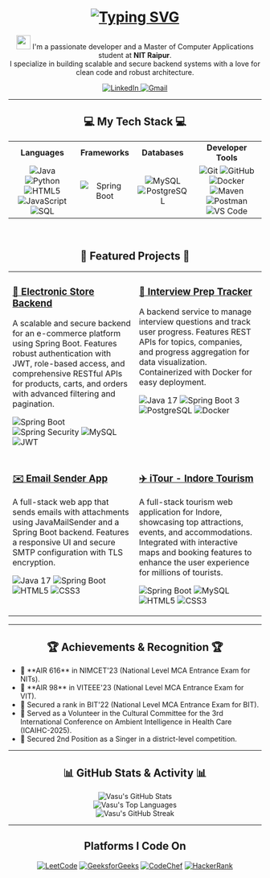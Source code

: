 <h1 align="center">
  <a href="https://git.io/typing-svg">
    <img src="https://readme-typing-svg.herokuapp.com?font=Fira+Code&size=32&pause=1000&color=33FF33&center=true&vCenter=true&width=435&lines=Hey+there%2C+I'm+Vasu+Taunk!++;Full-Stack+Developer;Backend+Enthusiast;Java+%26+Spring+Boot+Dev;Problem+Solver" alt="Typing SVG">
  </a>
</h1>

<p align="center">
  <img src="https://media.giphy.com/media/hvRJCLFzcasrR4ia7z/giphy.gif" width="28px">
  I'm a passionate developer and a Master of Computer Applications student at <strong>NIT Raipur</strong>.
  <br>
  I specialize in building scalable and secure backend systems with a love for clean code and robust architecture.
</p>

<p align="center">
  <a href="https://linkedin.com/in/vasu-taunk" target="_blank">
    <img src="https://img.shields.io/badge/LinkedIn-0077B5?style=for-the-badge&logo=linkedin&logoColor=white" alt="LinkedIn">
  </a>
  <a href="mailto:vasutaunk1932@gmail.com">
    <img src="https://img.shields.io/badge/Gmail-D14836?style=for-the-badge&logo=gmail&logoColor=white" alt="Gmail">
  </a>
</p>

<hr>

<h2 align="center">💻 My Tech Stack 💻</h2>

<table width="100%">
  <tr>
    <td align="center"><strong>Languages</strong></td>
    <td align="center"><strong>Frameworks</strong></td>
    <td align="center"><strong>Databases</strong></td>
    <td align="center"><strong>Developer Tools</strong></td>
  </tr>
  <tr>
    <td align="center">
      <img src="https://img.shields.io/badge/java-%23ED8B00.svg?style=for-the-badge&logo=openjdk&logoColor=white" alt="Java">
      <img src="https://img.shields.io/badge/python-3670A0?style=for-the-badge&logo=python&logoColor=ffdd54" alt="Python">
      <img src="https://img.shields.io/badge/html5-%23E34F26.svg?style=for-the-badge&logo=html5&logoColor=white" alt="HTML5">
      <img src="https://img.shields.io/badge/javascript-%23323330.svg?style=for-the-badge&logo=javascript&logoColor=%23F7DF1E" alt="JavaScript">
      <img src="https://img.shields.io/badge/sql-%23005C84.svg?style=for-the-badge&logo=sql&logoColor=white" alt="SQL">
    </td>
    <td align="center">
      <img src="https://img.shields.io/badge/spring_boot-%236DB33F.svg?style=for-the-badge&logo=spring-boot&logoColor=white" alt="Spring Boot">
    </td>
    <td align="center">
      <img src="https://img.shields.io/badge/mysql-%234479A1.svg?style=for-the-badge&logo=mysql&logoColor=white" alt="MySQL">
      <img src="https://img.shields.io/badge/postgresql-%234169E1.svg?style=for-the-badge&logo=postgresql&logoColor=white" alt="PostgreSQL">
    </td>
    <td align="center">
      <img src="https://img.shields.io/badge/git-%23F05033.svg?style=for-the-badge&logo=git&logoColor=white" alt="Git">
      <img src="https://img.shields.io/badge/github-%23181717.svg?style=for-the-badge&logo=github&logoColor=white" alt="GitHub">
      <img src="https://img.shields.io/badge/docker-%232496ED.svg?style=for-the-badge&logo=docker&logoColor=white" alt="Docker">
      <img src="https://img.shields.io/badge/maven-%23C71A36.svg?style=for-the-badge&logo=apache-maven&logoColor=white" alt="Maven">
      <img src="https://img.shields.io/badge/postman-FF6C37?style=for-the-badge&logo=postman&logoColor=white" alt="Postman">
      <img src="https://img.shields.io/badge/visual_studio_code-007ACC?style=for-the-badge&logo=visual-studio-code&logoColor=white" alt="VS Code">
    </td>
  </tr>
</table>

<br>

<h2 align="center">🌟 Featured Projects 🌟</h2>
<table width="100%" cellspacing="10" cellpadding="10">
  <tr>
    <td width="50%" valign="top">
      <h3><a href="https://github.com/your_github_username/Electronic-Store">🛒 Electronic Store Backend</a></h3>
      <p>A scalable and secure backend for an e-commerce platform using Spring Boot. Features robust authentication with JWT, role-based access, and comprehensive RESTful APIs for products, carts, and orders with advanced filtering and pagination.</p>
      <p>
        <img src="https://img.shields.io/badge/spring_boot-%236DB33F.svg?style=for-the-badge&logo=spring-boot&logoColor=white" alt="Spring Boot">
        <img src="https://img.shields.io/badge/spring_security-6DB33F?style=for-the-badge&logo=spring-security&logoColor=white" alt="Spring Security">
        <img src="https://img.shields.io/badge/mysql-%234479A1.svg?style=for-the-badge&logo=mysql&logoColor=white" alt="MySQL">
        <img src="https://img.shields.io/badge/jwt-000000?style=for-the-badge&logo=jsonwebtokens&logoColor=white" alt="JWT">
      </p>
    </td>
    <td width="50%" valign="top">
      <h3><a href="https://github.com/your_github_username/Interview-Prep-Tracker">🎯 Interview Prep Tracker</a></h3>
      <p>A backend service to manage interview questions and track user progress. Features REST APIs for topics, companies, and progress aggregation for data visualization. Containerized with Docker for easy deployment.</p>
      <p>
        <img src="https://img.shields.io/badge/java-17-%23ED8B00.svg?style=for-the-badge&logo=openjdk&logoColor=white" alt="Java 17">
        <img src="https://img.shields.io/badge/spring_boot-3-%236DB33F.svg?style=for-the-badge&logo=spring-boot&logoColor=white" alt="Spring Boot 3">
        <img src="https://img.shields.io/badge/postgresql-%234169E1.svg?style=for-the-badge&logo=postgresql&logoColor=white" alt="PostgreSQL">
        <img src="https://img.shields.io/badge/docker-%232496ED.svg?style=for-the-badge&logo=docker&logoColor=white" alt="Docker">
      </p>
    </td>
  </tr>
  <tr>
    <td width="50%" valign="top">
      <h3><a href="https://github.com/your_github_username/Email-Sender-App">✉️ Email Sender App</a></h3>
      <p>A full-stack web app that sends emails with attachments using JavaMailSender and a Spring Boot backend. Features a responsive UI and secure SMTP configuration with TLS encryption.</p>
      <p>
        <img src="https://img.shields.io/badge/java-17-%23ED8B00.svg?style=for-the-badge&logo=openjdk&logoColor=white" alt="Java 17">
        <img src="https://img.shields.io/badge/spring_boot-%236DB33F.svg?style=for-the-badge&logo=spring-boot&logoColor=white" alt="Spring Boot">
        <img src="https://img.shields.io/badge/html5-%23E34F26.svg?style=for-the-badge&logo=html5&logoColor=white" alt="HTML5">
        <img src="https://img.shields.io/badge/css3-%231572B6.svg?style=for-the-badge&logo=css3&logoColor=white" alt="CSS3">
      </p>
    </td>
    <td width="50%" valign="top">
      <h3><a href="https://github.com/vtaunk1932/iTour">✈️ iTour - Indore Tourism</a></h3>
      <p>A full-stack tourism web application for Indore, showcasing top attractions, events, and accommodations. Integrated with interactive maps and booking features to enhance the user experience for millions of tourists.</p>
      <p>
        <img src="https://img.shields.io/badge/spring_boot-%236DB33F.svg?style=for-the-badge&logo=spring-boot&logoColor=white" alt="Spring Boot">
        <img src="https://img.shields.io/badge/mysql-%234479A1.svg?style=for-the-badge&logo=mysql&logoColor=white" alt="MySQL">
        <img src="https://img.shields.io/badge/html5-%23E34F26.svg?style=for-the-badge&logo=html5&logoColor=white" alt="HTML5">
        <img src="https://img.shields.io/badge/css3-%231572B6.svg?style=for-the-badge&logo=css3&logoColor=white" alt="CSS3">
      </p>
    </td>
  </tr>
</table>

<hr>

<h2 align="center">🏆 Achievements & Recognition 🏆</h2>

<ul>
  <li>🏅 **AIR 616** in NIMCET'23 (National Level MCA Entrance Exam for NITs).</li>
  <li>🏅 **AIR 98** in VITEEE'23 (National Level MCA Entrance Exam for VIT).</li>
  <li>🏅 Secured a rank in BIT'22 (National Level MCA Entrance Exam for BIT).</li>
  <li>🤝 Served as a Volunteer in the Cultural Committee for the 3rd International Conference on Ambient Intelligence in Health Care (ICAIHC-2025).</li>
  <li>🎤 Secured 2nd Position as a Singer in a district-level competition.</li>
</ul>

<hr>

<h2 align="center">📊 GitHub Stats & Activity 📊</h2>
<p align="center">
  <img src="https://github-readme-stats.vercel.app/api?username=vtaunk1932 &show_icons=true&theme=tokyonight&include_all_commits=true&count_private=true" alt="Vasu's GitHub Stats">
  <br>
  <img src="https://github-readme-stats.vercel.app/api/top-langs/?username=vtaunk1932 &layout=compact&langs_count=8&theme=tokyonight" alt="Vasu's Top Languages">
  <br>
  <img src="https://streak-stats.demolab.com/?user=vtaunk1932 &theme=tokyonight" alt="Vasu's GitHub Streak">
</p>

<hr>
<h2 align="center">Platforms I Code On</h2>
<p align="center">
  <a href="https://leetcode.com/vtaunk1932/" target="_blank"><img alt="LeetCode" src="https://img.shields.io/badge/-LeetCode-FFA116?style=for-the-badge&logo=LeetCode&logoColor=black"></a>
  <a href="https://www.geeksforgeeks.org/user/vasutaus4ze/" target="_blank"><img alt="GeeksforGeeks" src="https://img.shields.io/badge/-GeeksforGeeks-298D46?style=for-the-badge&logo=geeksforgeeks&logoColor=white"></a>
  <a href="https://www.codechef.com/users/solid_flamingo" target="_blank"><img alt="CodeChef" src="https://img.shields.io/badge/-CodeChef-5B4638?style=for-the-badge&logo=CodeChef&logoColor=white"></a>
  <a href="https://www.hackerrank.com/profile/vasu_taunk1932" target="_blank"><img alt="HackerRank" src="https://img.shields.io/badge/-HackerRank-2EC866?style=for-the-badge&logo=HackerRank&logoColor=white"></a>
</p>
